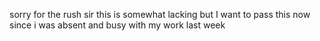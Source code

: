 sorry for the rush sir this is somewhat lacking but I want to pass this now since i was absent and busy with my work last week
